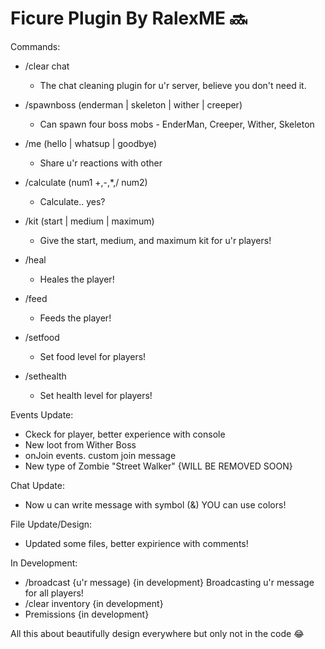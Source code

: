 # Ficure Plugin By RalexME 🔜

Commands:  
   - /clear chat
      - The chat cleaning plugin for u'r server, believe you don't need it.
         
   - /spawnboss (enderman | skeleton | wither | creeper)
      - Can spawn four boss mobs - EnderMan, Creeper, Wither, Skeleton
        
   - /me (hello | whatsup | goodbye)
      - Share u'r reactions with other
         
   - /calculate (num1 +,-,*,/ num2)
      - Calculate.. yes?
     
   - /kit (start | medium | maximum)
      - Give the start, medium, and maximum kit for u'r players!
        
   - /heal
      - Heales the player!
        
   - /feed
      - Feeds the player!
    
   - /setfood <playerName> <foodLevel>
      - Set food level for players!
    
   - /sethealth <playerName> <healthLevel>
      - Set health level for players!

Events Update:

   - Ckeck for player, better experience with console
   - New loot from Wither Boss
   - onJoin events. custom join message
   - New type of Zombie "Street Walker" {WILL BE REMOVED SOON}

Chat Update:

   - Now u can write message with symbol (&) YOU can use colors!

File Update/Design:

   - Updated some files, better expirience with comments!


In Development:
   - /broadcast {u'r message) {in development} Broadcasting u'r message for all players!
   - /clear inventory {in development}
   - Premissions {in development}

All this about beautifully design everywhere but only not in the code 😂
